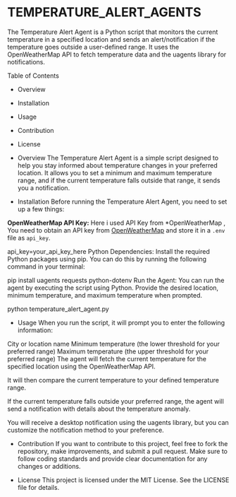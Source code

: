 # TEMPERATURE_ALERT_AGENTS 
The Temperature Alert Agent is a Python script that monitors the current temperature in a specified location and sends an alert/notification if the temperature goes outside a user-defined range. It uses the OpenWeatherMap API to fetch temperature data and the uagents library for notifications.
 
Table of Contents
- Overview
- Installation
- Usage
- Contribution
- License

- Overview
The Temperature Alert Agent is a simple script designed to help you stay informed about temperature changes in your preferred location. It allows you to set a minimum and maximum temperature range, and if the current temperature falls outside that range, it sends you a notification.

- Installation
 Before running the Temperature Alert Agent, you need to set up a few things:

 **OpenWeatherMap API Key:** Here i used API Key from *OpenWeatherMap , You need to obtain an API key from [OpenWeatherMap](https://openweathermap.org/) and store it in a `.env` file as `api_key`. 

api_key=your_api_key_here
Python Dependencies: Install the required Python packages using pip. You can do this by running the following command in your terminal:

pip install uagents requests python-dotenv
Run the Agent: You can run the agent by executing the script using Python. Provide the desired location, minimum temperature, and maximum temperature when prompted.

python temperature_alert_agent.py

- Usage
 When you run the script, it will prompt you to enter the following information:

City or location name
Minimum temperature (the lower threshold for your preferred range)
Maximum temperature (the upper threshold for your preferred range)
The agent will fetch the current temperature for the specified location using the OpenWeatherMap API.

It will then compare the current temperature to your defined temperature range.

If the current temperature falls outside your preferred range, the agent will send a notification with details about the temperature anomaly.

You will receive a desktop notification using the uagents library, but you can customize the notification method to your preference.

- Contribution
  If you want to contribute to this project, feel free to fork the repository, make improvements, and submit a pull request. Make sure to follow coding standards and provide clear documentation for any changes or additions.

- License
  This project is licensed under the MIT License. See the LICENSE file for details.
